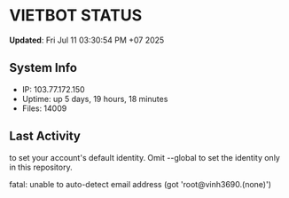 # VIETBOT STATUS
**Updated**: Fri Jul 11 03:30:54 PM +07 2025

## System Info
- IP: 103.77.172.150
- Uptime: up 5 days, 19 hours, 18 minutes
- Files: 14009

## Last Activity

to set your account's default identity.
Omit --global to set the identity only in this repository.

fatal: unable to auto-detect email address (got 'root@vinh3690.(none)')
